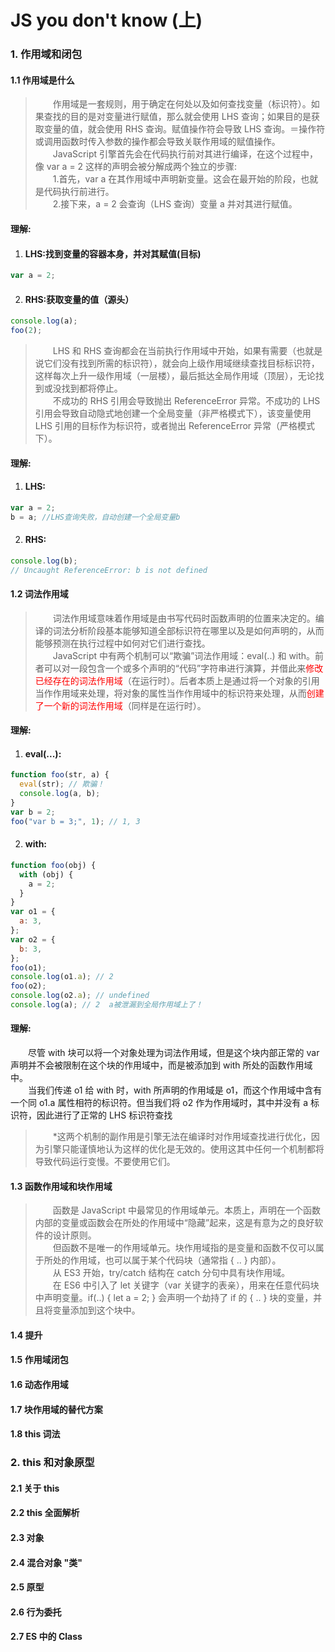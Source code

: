 # JS you don't know (上)

### 1. 作用域和闭包

#### 1.1 作用域是什么

> &emsp;&emsp;作用域是一套规则，用于确定在何处以及如何查找变量（标识符）。如果查找的目的是对变量进行赋值，那么就会使用 LHS 查询；如果目的是获取变量的值，就会使用 RHS 查询。赋值操作符会导致 LHS 查询。＝操作符或调用函数时传入参数的操作都会导致关联作用域的赋值操作。  
> &emsp;&emsp;JavaScript 引擎首先会在代码执行前对其进行编译，在这个过程中，像 var a = 2 这样的声明会被分解成两个独立的步骤:  
> &emsp;&emsp;1.首先，var a 在其作用域中声明新变量。这会在最开始的阶段，也就是代码执行前进行。  
> &emsp;&emsp;2.接下来，a = 2 会查询（LHS 查询）变量 a 并对其进行赋值。

#### 理解:

1.  #### LHS:找到变量的容器本身，并对其赋值(目标)

```javascript
var a = 2;
```

2.  #### RHS:获取变量的值（源头）

```javascript
console.log(a);
foo(2);
```

> &emsp;&emsp;LHS 和 RHS 查询都会在当前执行作用域中开始，如果有需要（也就是说它们没有找到所需的标识符），就会向上级作用域继续查找目标标识符，这样每次上升一级作用域（一层楼），最后抵达全局作用域（顶层），无论找到或没找到都将停止。  
> &emsp;&emsp;不成功的 RHS 引用会导致抛出 ReferenceError 异常。不成功的 LHS 引用会导致自动隐式地创建一个全局变量（非严格模式下），该变量使用 LHS 引用的目标作为标识符，或者抛出 ReferenceError 异常（严格模式下）。

#### 理解:

1.  #### LHS:

```javascript
var a = 2;
b = a; //LHS查询失败，自动创建一个全局变量b
```

2.  #### RHS:

```javascript
console.log(b);
// Uncaught ReferenceError: b is not defined
```

#### 1.2 词法作用域

> &emsp;&emsp;词法作用域意味着作用域是由书写代码时函数声明的位置来决定的。编译的词法分析阶段基本能够知道全部标识符在哪里以及是如何声明的，从而能够预测在执行过程中如何对它们进行查找。  
> &emsp;&emsp;JavaScript 中有两个机制可以“欺骗”词法作用域：eval(..) 和 with。前者可以对一段包含一个或多个声明的“代码”字符串进行演算，并借此来<font color='red'>修改已经存在的词法作用域</font>（在运行时）。后者本质上是通过将一个对象的引用当作作用域来处理，将对象的属性当作作用域中的标识符来处理，从而<font color="red">创建了一个新的词法作用域</font>（同样是在运行时）。

#### 理解:

1.  #### eval(...):

```javascript
function foo(str, a) {
  eval(str); // 欺骗！
  console.log(a, b);
}
var b = 2;
foo("var b = 3;", 1); // 1, 3
```

2.  #### with:

```javascript
function foo(obj) {
  with (obj) {
    a = 2;
  }
}
var o1 = {
  a: 3,
};
var o2 = {
  b: 3,
};
foo(o1);
console.log(o1.a); // 2
foo(o2);
console.log(o2.a); // undefined
console.log(a); // 2  a被泄漏到全局作用域上了！
```

#### 理解:

&emsp;&emsp;尽管 with 块可以将一个对象处理为词法作用域，但是这个块内部正常的 var 声明并不会被限制在这个块的作用域中，而是被添加到 with 所处的函数作用域中。  
&emsp;&emsp;当我们传递 o1 给 with 时，with 所声明的作用域是 o1，而这个作用域中含有一个同 o1.a 属性相符的标识符。但当我们将 o2 作为作用域时，其中并没有 a 标识符，因此进行了正常的 LHS 标识符查找

> &emsp;&emsp;\*这两个机制的副作用是引擎无法在编译时对作用域查找进行优化，因为引擎只能谨慎地认为这样的优化是无效的。使用这其中任何一个机制都将导致代码运行变慢。不要使用它们。

#### 1.3 函数作用域和块作用域

> &emsp;&emsp;函数是 JavaScript 中最常见的作用域单元。本质上，声明在一个函数内部的变量或函数会在所处的作用域中“隐藏”起来，这是有意为之的良好软件的设计原则。  
> &emsp;&emsp;但函数不是唯一的作用域单元。块作用域指的是变量和函数不仅可以属于所处的作用域，也可以属于某个代码块（通常指 { .. } 内部）。  
> &emsp;&emsp;从 ES3 开始，try/catch 结构在 catch 分句中具有块作用域。  
> &emsp;&emsp;在 ES6 中引入了 let 关键字（var 关键字的表亲），用来在任意代码块中声明变量。if(..) { let a = 2; } 会声明一个劫持了 if 的 { .. } 块的变量，并且将变量添加到这个块中。

#### 1.4 提升

#### 1.5 作用域闭包

#### 1.6 动态作用域

#### 1.7 块作用域的替代方案

#### 1.8 this 词法

### 2. this 和对象原型

#### 2.1 关于 this

#### 2.2 this 全面解析

#### 2.3 对象

#### 2.4 混合对象 "类"

#### 2.5 原型

#### 2.6 行为委托

#### 2.7 ES 中的 Class
